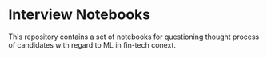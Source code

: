 Interview Notebooks
=====


This repository contains a set of notebooks for questioning thought process of candidates with regard to ML in fin-tech conext.
